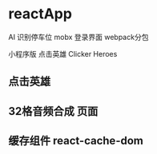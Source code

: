 # reactApp 
AI 识别停车位
mobx 
登录界面
webpack分包

小程序版 点击英雄 Clicker Heroes
## 点击英雄


## 32格音频合成 页面

## 缓存组件 react-cache-dom